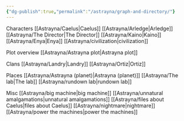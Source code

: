 ```yaml
---
{"dg-publish":true,"permalink":"/astrayna/graph-and-directory/"}
---
```


Characters
[[Astrayna/Caelus\|Caelus]]
[[Astrayna/Arledge\|Arledge]]
[[Astrayna/The Director\|The Director]]
[[Astrayna/Kaino\|Kaino]]
[[Astrayna/Enya\|Enya]]
[[Astrayna/civilization\|civilization]]

Plot overview
[[Astrayna/Astrayna plot\|Astrayna plot]]

Clans
[[Astrayna/Landry\|Landry]]
[[Astrayna/Ortiz\|Ortiz]]

Places
[[Astrayna/Astrayna (planet)\|Astrayna (planet)]]
[[Astrayna/The lab\|The lab]]
[[Astrayna/rundown lab\|rundown lab]]

Misc
[[Astrayna/big machine\|big machine]]
[[Astrayna/unnatural amalgamations\|unnatural amalgamations]]
[[Astrayna/files about Caelus\|files about Caelus]]
[[Astrayna/nightmare\|nightmare]]
[[Astrayna/power the machines\|power the machines]]
